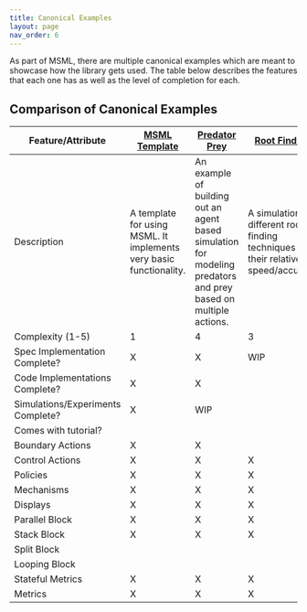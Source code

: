 ```yaml
---
title: Canonical Examples
layout: page
nav_order: 6
---
```


As part of MSML, there are multiple canonical examples which are meant to showcase how the library gets used. The table below describes the features that each one has as well as the level of completion for each.


## Comparison of Canonical Examples

| Feature/Attribute | [MSML Template](https://github.com/BlockScience/MSML-Template) | [Predator Prey](https://github.com/BlockScience/Predator-Prey-MSML) | [Root Finding](https://github.com/SeanMcOwen/Root-Finding-Simulation) | [Retirement Planning](https://github.com/BlockScience/Retirement-Planning-MSML) |
| --- | --- | --- | --- | --- |
| Description | A template for using MSML. It implements very basic functionality. | An example of building out an agent based simulation for modeling predators and prey based on multiple actions. | A simulation of different root finding techniques and their relative speed/accuracy | A canonical example to showcase how to simulate changing behavioral patterns and their impacts on final results|
| Complexity (1-5) | 1 | 4 | 3 | 2 |
| Spec Implementation Complete? | X | X | WIP | WIP |
| Code Implementations Complete? | X | X |  | WIP |
| Simulations/Experiments Complete? | X | WIP|  | |
| Comes with tutorial? |  |  |  | WIP |
| Boundary Actions | X | X |  | X |
| Control Actions | X | X | X | X |
| Policies | X | X | X | X |
| Mechanisms | X | X | X | X |
| Displays | X | X | X | X |
| Parallel Block | X | X | X | X |
| Stack Block | X | X | X | X |
| Split Block |  |  |  |  |
| Looping Block |  |  |  | WIP |
| Stateful Metrics| X | X | X | X |
| Metrics | X | X | X | X |